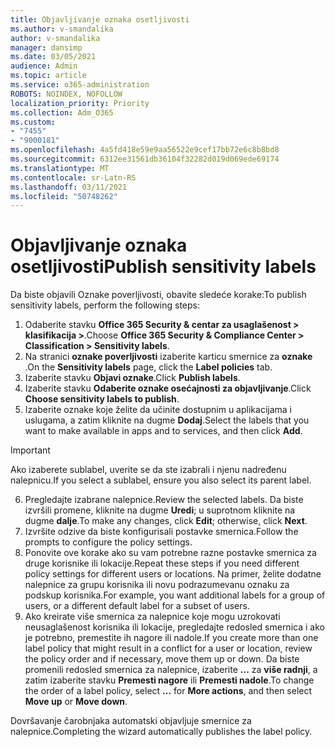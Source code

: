 ```yaml
---
title: Objavljivanje oznaka osetljivosti
ms.author: v-smandalika
author: v-smandalika
manager: dansimp
ms.date: 03/05/2021
audience: Admin
ms.topic: article
ms.service: o365-administration
ROBOTS: NOINDEX, NOFOLLOW
localization_priority: Priority
ms.collection: Adm_O365
ms.custom:
- "7455"
- "9000181"
ms.openlocfilehash: 4a5fd418e59e9aa56522e9cef17bb72e6c8b8bd8
ms.sourcegitcommit: 6312ee31561db36104f32282d019d069ede69174
ms.translationtype: MT
ms.contentlocale: sr-Latn-RS
ms.lasthandoff: 03/11/2021
ms.locfileid: "50748262"
---
```

# <a name="publish-sensitivity-labels"></a><span data-ttu-id="5b70c-102">Objavljivanje oznaka osetljivosti</span><span class="sxs-lookup"><span data-stu-id="5b70c-102">Publish sensitivity labels</span></span>

<span data-ttu-id="5b70c-103">Da biste objavili Oznake poverljivosti, obavite sledeće korake:</span><span class="sxs-lookup"><span data-stu-id="5b70c-103">To publish sensitivity labels, perform the following steps:</span></span>

1. <span data-ttu-id="5b70c-104">Odaberite stavku **Office 365 Security & centar za usaglašenost > klasifikacija >**.</span><span class="sxs-lookup"><span data-stu-id="5b70c-104">Choose **Office 365 Security & Compliance Center > Classification > Sensitivity labels**.</span></span>
2. <span data-ttu-id="5b70c-105">Na stranici **oznake poverljivosti** izaberite karticu smernice za **oznake** .</span><span class="sxs-lookup"><span data-stu-id="5b70c-105">On the **Sensitivity labels** page, click the **Label policies** tab.</span></span>
3. <span data-ttu-id="5b70c-106">Izaberite stavku **Objavi oznake**.</span><span class="sxs-lookup"><span data-stu-id="5b70c-106">Click **Publish labels**.</span></span>
4. <span data-ttu-id="5b70c-107">Izaberite stavku **Odaberite oznake osećajnosti za objavljivanje**.</span><span class="sxs-lookup"><span data-stu-id="5b70c-107">Click **Choose sensitivity labels to publish**.</span></span> 
5. <span data-ttu-id="5b70c-108">Izaberite oznake koje želite da učinite dostupnim u aplikacijama i uslugama, a zatim kliknite na dugme **Dodaj**.</span><span class="sxs-lookup"><span data-stu-id="5b70c-108">Select the labels that you want to make available in apps and to services, and then click **Add**.</span></span>
> [!IMPORTANT]
> <span data-ttu-id="5b70c-109">Ako izaberete sublabel, uverite se da ste izabrali i njenu nadređenu nalepnicu.</span><span class="sxs-lookup"><span data-stu-id="5b70c-109">If you select a sublabel, ensure you also select its parent label.</span></span>
6. <span data-ttu-id="5b70c-110">Pregledajte izabrane nalepnice.</span><span class="sxs-lookup"><span data-stu-id="5b70c-110">Review the selected labels.</span></span> <span data-ttu-id="5b70c-111">Da biste izvršili promene, kliknite na dugme **Uredi**; u suprotnom kliknite na dugme **dalje**.</span><span class="sxs-lookup"><span data-stu-id="5b70c-111">To make any changes, click **Edit**; otherwise, click **Next**.</span></span>
7. <span data-ttu-id="5b70c-112">Izvršite odzive da biste konfigurisali postavke smernica.</span><span class="sxs-lookup"><span data-stu-id="5b70c-112">Follow the prompts to configure the policy settings.</span></span>
8. <span data-ttu-id="5b70c-113">Ponovite ove korake ako su vam potrebne razne postavke smernica za druge korisnike ili lokacije.</span><span class="sxs-lookup"><span data-stu-id="5b70c-113">Repeat these steps if you need different policy settings for different users or locations.</span></span> <span data-ttu-id="5b70c-114">Na primer, želite dodatne nalepnice za grupu korisnika ili novu podrazumevanu oznaku za podskup korisnika.</span><span class="sxs-lookup"><span data-stu-id="5b70c-114">For example, you want additional labels for a group of users, or a different default label for a subset of users.</span></span>
9. <span data-ttu-id="5b70c-115">Ako kreirate više smernica za nalepnice koje mogu uzrokovati neusaglašenost korisnika ili lokacije, pregledajte redosled smernica i ako je potrebno, premestite ih nagore ili nadole.</span><span class="sxs-lookup"><span data-stu-id="5b70c-115">If you create more than one label policy that might result in a conflict for a user or location, review the policy order and if necessary, move them up or down.</span></span> <span data-ttu-id="5b70c-116">Da biste promenili redosled smernica za nalepnice, izaberite **...** za **više radnji**, a zatim izaberite stavku **Premesti nagore** ili **Premesti nadole**.</span><span class="sxs-lookup"><span data-stu-id="5b70c-116">To change the order of a label policy, select **...** for **More actions**, and then select **Move up** or **Move down**.</span></span>

<span data-ttu-id="5b70c-117">Dovršavanje čarobnjaka automatski objavljuje smernice za nalepnice.</span><span class="sxs-lookup"><span data-stu-id="5b70c-117">Completing the wizard automatically publishes the label policy.</span></span>


